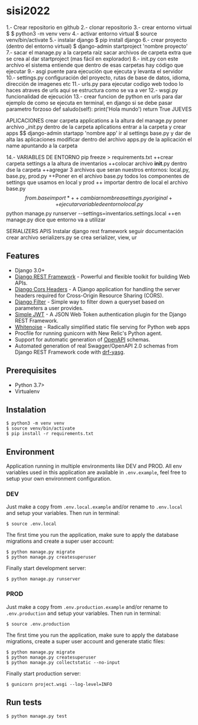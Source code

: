 # sisi2022
1.- Crear repositorio en github
2.- clonar repositorio
3.- crear entorno virtual
    $ $ python3 -m venv venv
4.- activar entorno virtual
    $ source venv/bin/activate
5.- instalar django
    $ pip install django
6.- crear proyecto (dentro del entorno virtual)
    $ django-admin startproject 'nombre proyecto'
7.- sacar el manage.py a la carpeta raíz sacar archivos de carpeta extra que se crea al dar startproject (mas fácil en explorador)
8.- init.py con este archivo el sistema entiende que dentro de esas carpetas hay código que ejecutar
9.- asgi puente para ejecución que ejecuta y levanta el servidor
10.- settings.py configuración del proyecto, rutas de base de datos, idioma, dirección de imagenes etc
11.- urls.py para ejecutar codigo web todoo lo haces atraves de urls aqui se estructura como se va a ver
12.- wsgi.py funcionalidad de ejecución
13.- crear funcion de python en urls para dar ejemplo de como se ejecuta en terminal, en django si se debe pasar parametro forzoso
def saludo(self):
    print('Hola mundo')
    return True
    JUEVES

APLICACIONES
crear carpeta applications a la altura del manage.py
poner archivo __init_.py dentro de la carpeta aplications
entrar a la carpeta y crear apps
$$ django-admin startapp 'nombre app'
ir al settings base.py y dar de alta las aplicaciones
modificar dentro del archivo apps.py de la aplicación el name apuntando a la carpeta


14.- VARIABLES DE ENTORNO
pip freeze > requirements.txt
++crear carpeta settings a la altura de inventarios
++colocar archivo __init__.py dentro dse la carpeta
++agregar 3 archivos que seran nuestros entornos: local.py, base.py, prod.py
++Poner en el archivo base.py todos los componentes de settings que usamos en local y prod
++ importar dentro de local el archivo base.py $$ from .base import *
++cambiar nombre a settings.py original
++ejecutar variable de entorno local.py $$ python manage.py runserver --settings=inventarios.settings.local
++en manage.py dice que entorno va a utilizar

SERIALIZERS APIS
Instalar django rest framework 
seguir documentación
crear archivo serializers.py
se crea serializer, view, ur




## Features

- Django 3.0+
- [Django REST Framework](https://www.django-rest-framework.org/) - Powerful and flexible toolkit for building Web APIs.
- [Django Cors Headers](https://pypi.org/project/django-cors-headers/) - A Django application for handling the server headers required for Cross-Origin Resource Sharing (CORS).
- [Django Filter](https://django-filter.readthedocs.io/en/stable/) - Simple way to filter down a queryset based on parameters a user provides.
- [Simple JWT](https://django-rest-framework-simplejwt.readthedocs.io/en/latest/) - A JSON Web Token authentication plugin for the Django REST Framework.
- [Whitenoise](http://whitenoise.evans.io/en/stable/) - Radically simplified static file serving for Python web apps
- Procfile for running gunicorn with New Relic's Python agent.
- Support for automatic generation of [OpenAPI](https://www.openapis.org/) schemas.
- Automated generation of real Swagger/OpenAPI 2.0 schemas from Django REST Framework code with [drf-yasg](https://drf-yasg.readthedocs.io/en/stable/).

## Prerequisites

- Python 3.7>
- Virtualenv
## Instalation

    $ python3 -m venv venv
    $ source venv/bin/activate
    $ pip install -r requirements.txt

## Environment

Application running in multiple environments like DEV and PROD. All env variables used in this application are available in `.env.example`, feel free to setup your own environment configuration.

### DEV

Just make a copy from `.env.local.example` and/or rename to `.env.local` and setup your variables. Then run in terminal:

    $ source .env.local

The first time you run the application, make sure to apply the database migrations and create a super user account:

    $ python manage.py migrate
    $ python manage.py createsuperuser

Finally start development server:

    $ python manage.py runserver

### PROD

Just make a copy from `.env.production.example` and/or rename to `.env.production` and setup your variables. Then run in terminal:

    $ source .env.production

The first time you run the application, make sure to apply the database migrations, create a super user account and generate static files:

    $ python manage.py migrate
    $ python manage.py createsuperuser
    $ python manage.py collectstatic --no-input

Finally start production server:

    $ gunicorn project.wsgi --log-level=INFO

## Run tests

    $ python manage.py test